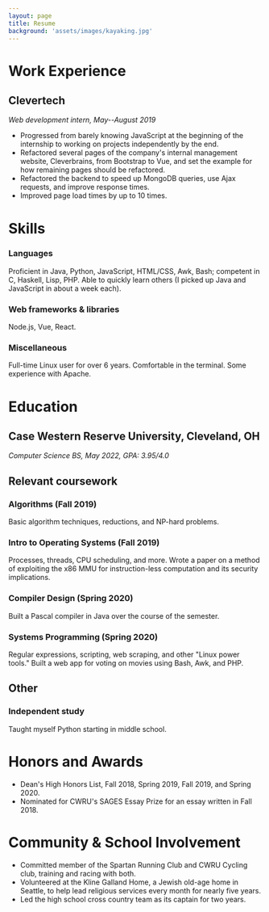 ```yaml
---
layout: page
title: Resume
background: 'assets/images/kayaking.jpg'
---
```


# Work Experience

## Clevertech
*Web development intern, May--August 2019*

- Progressed from barely knowing JavaScript at the beginning of the internship to working on projects independently by the end.
- Refactored several pages of the company's internal management website, Cleverbrains, from Bootstrap to Vue, and set the example for how remaining pages should be refactored.
- Refactored the backend to speed up MongoDB queries, use Ajax requests, and improve response times.
- Improved page load times by up to 10 times.

# Skills

### Languages
Proficient in Java, Python, JavaScript, HTML/CSS, Awk, Bash; competent in C, Haskell, Lisp, PHP. Able to quickly learn others (I picked up Java and JavaScript in about a week each).

### Web frameworks & libraries
Node.js, Vue, React.

### Miscellaneous
Full-time Linux user for over 6 years. Comfortable in the terminal. Some experience with Apache.

# Education

## Case Western Reserve University, Cleveland, OH

*Computer Science BS, May 2022, GPA: 3.95/4.0*

## Relevant coursework

### Algorithms (Fall 2019)
Basic algorithm techniques, reductions, and NP-hard problems.

### Intro to Operating Systems (Fall 2019)
Processes, threads, CPU scheduling, and more. Wrote a paper on a method of exploiting the x86 MMU for instruction-less computation and its security implications.

### Compiler Design (Spring 2020)
Built a Pascal compiler in Java over the course of the semester.

### Systems Programming (Spring 2020)
Regular expressions, scripting, web scraping, and other "Linux power tools." Built a web app for voting on movies using Bash, Awk, and PHP.

## Other

### Independent study
Taught myself Python starting in middle school.

# Honors and Awards
- Dean's High Honors List, Fall 2018, Spring 2019, Fall 2019, and Spring 2020.
- Nominated for CWRU's SAGES Essay Prize for an essay written in Fall 2018.

# Community & School Involvement
- Committed member of the Spartan Running Club and CWRU Cycling club, training and racing with both.
- Volunteered at the Kline Galland Home, a Jewish old-age home in Seattle, to help lead religious services every month for nearly five years.
- Led the high school cross country team as its captain for two years.
